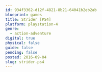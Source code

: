 ```yaml
---
id: 934f3362-d12f-4821-8b21-64041b2eb2ab
blueprint: games
title: Strider [PS4]
platform: playstation-4
genre:
  - action-adventure
digital: true
physical: false
guide: false
pending: false
posted: 2016-09-04
slug: strider-ps4
---
```

